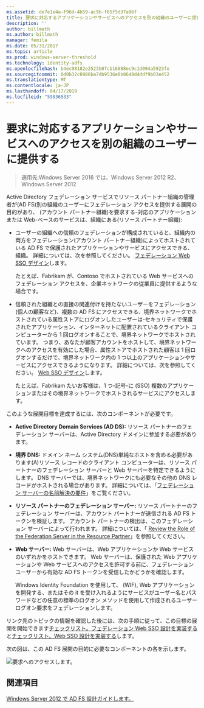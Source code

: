 ```yaml
---
ms.assetid: de7e1e4a-f96d-4b59-ac9b-f65f5d37a96f
title: 要求に対応するアプリケーションやサービスへのアクセスを別の組織のユーザーに提供する
description: ''
author: billmath
ms.author: billmath
manager: femila
ms.date: 05/31/2017
ms.topic: article
ms.prod: windows-server-threshold
ms.technology: identity-adfs
ms.openlocfilehash: b4ec08182e2523b0fcb16088ec9c1d094a5923fe
ms.sourcegitcommit: 0d0b32c8986ba7db9536e0b8648d4ddf9b03e452
ms.translationtype: MT
ms.contentlocale: ja-JP
ms.lasthandoff: 04/17/2019
ms.locfileid: "59836533"
---
```

# <a name="provide-users-in-another-organization-access-to-your-claims-aware-applications-and-services"></a>要求に対応するアプリケーションやサービスへのアクセスを別の組織のユーザーに提供する

>適用先:Windows Server 2016 では、Windows Server 2012 R2、Windows Server 2012

Active Directory フェデレーション サービスでリソース パートナー組織の管理者が\(AD FS\)別の組織のユーザーにフェデレーション アクセスを提供する展開の目的があり、 \(アカウント パートナー組織\)を要求する\-対応のアプリケーションまたは Web\-ベースのサービスは、組織にある\(リソース パートナー組織\):  
  
-   ユーザーの組織への信頼のフェデレーションが構成されていると、組織内の両方をフェデレーション\(アカウント パートナー組織\)によってホストされている AD FS で保護されたアプリケーションやサービスにアクセスできる、組織。 詳細については、次を参照してください。 [フェデレーション Web SSO デザイン](Federated-Web-SSO-Design.md)します。  
  
    たとえば、Fabrikam が、Contoso でホストされている Web サービスへのフェデレーション アクセスを、企業ネットワークの従業員に提供するような場合です。  
  
-   信頼された組織との直接の関連付けを持たないユーザーをフェデレーション\(個人の顧客など\)、複数の AD FS にアクセスできる、境界ネットワークでホストされている属性ストアにログオンしたユーザーは\-セキュリティで保護されたアプリケーション、インターネットに配置されているクライアント コンピューターから 1 回ログオンすることで、境界ネットワークでホストされています。 つまり、あなたが顧客アカウントをホストして、境界ネットワークへのアクセスを有効にした場合、属性ストアでホストされた顧客は 1 回ログオンするだけで、境界ネットワーク内の 1 つ以上のアプリケーションやサービスにアクセスできるようになります。 詳細については、次を参照してください。 [Web SSO デザイン](Web-SSO-Design.md)します。  
  
    たとえば、Fabrikam たいお客様は、1 つ\-記号\-に \(SSO\) 複数のアプリケーションまたはその境界ネットワークでホストされるサービスにアクセスします。  
  
このような展開目標を達成するには、次のコンポーネントが必要です。  
  
-   **Active Directory Domain Services \(AD DS\):** リソース パートナーのフェデレーション サーバーは、Active Directory ドメインに参加する必要があります。  
  
-   **境界 DNS:** ドメイン ネーム システム\(DNS\)単純なホストを含める必要があります\(A\)リソース レコードのクライアント コンピューターは、リソース パートナーのフェデレーション サーバーと Web サーバーを特定できるようにします。 DNS サーバーでは、境界ネットワークにも必要なその他の DNS レコードがホストされる場合があります。 詳細については、「[フェデレーション サーバーの名前解決の要件](Name-Resolution-Requirements-for-Federation-Servers.md)」をご覧ください。  
  
-   **リソース パートナーのフェデレーション サーバー:** リソース パートナーのフェデレーション サーバーは、アカウント パートナーが送信される AD FS トークンを検証します。 アカウント パートナーの検出は、このフェデレーション サーバーによって行われます。 詳細については、「 [Review the Role of the Federation Server in the Resource Partner](Review-the-Role-of-the-Federation-Server-in-the-Resource-Partner.md)」を参照してください。  
  
-   **Web サーバー:** Web サーバーは、Web アプリケーションか Web サービスのいずれかをホストできます。 Web サーバーは、保護された Web アプリケーションや Web サービスへのアクセスを許可する前に、フェデレーション ユーザーから有効な AD FS トークンを受信したかどうかを確認します。  
  
    Windows Identity Foundation を使用して、 \(WIF\), Web アプリケーションを開発する、またはその it を受け入れるようにサービスがユーザー名とパスワードなどの任意の標準のログオン メソッドを使用して作成されるユーザー ログオン要求をフェデレーションします。  
  
リンク先のトピックの情報を確認した後には、次の手順に従って、この目標の展開を開始できます[チェックリスト。フェデレーション Web SSO 設計を実装する](../../ad-fs/deployment/Checklist--Implementing-a-Federated-Web-SSO-Design.md)と[チェックリスト。Web SSO 設計を実装する](../../ad-fs/deployment/Checklist--Implementing-a-Web-SSO-Design.md)します。  
  
次の図は、この AD FS 展開の目的に必要なコンポーネントの各を示します。  
  
![要求へのアクセスします。](media/75358b16-2a6f-4e16-9cc4-b0e614480305.gif)  
  
## <a name="see-also"></a>関連項目
[Windows Server 2012 で AD FS 設計ガイドします。](AD-FS-Design-Guide-in-Windows-Server-2012.md)
